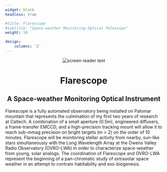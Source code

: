 ```yaml
---
widget: blank
headless: true

#title: Flarescope
#subtitle: "Space-weather Monitoring Optical Telescope"
weight: 10

design:
    columns: '2'
---
```

<center>

![screen reader text](flarescope_logo.png )

# Flarescope
## A Space-weather Monitoring Optical Instrument
</center>

Flarescope is a fully automated observatory being installed on Palomar mountain that represents the culmination of my first two years of research at Caltech. A combination of a small aperture (0.5m), engineered diffusers, a frame-transfer EMCCD, and a high-precision tracking mount will allow it to reach sub-mmag precision on bright targets (m > 2) on the order of 10 minutes. Flarescope will be monitoring stellar activity from nearby, sun-like stars simultaneously with the Long Wavelength Array at the Owens Valley Radio Observatory (OVRO-LWA) in order to characterize space-weather from young, solar analogs. The coordination of Flarescope and OVRO-LWA represent the beginning of a pan-chromatic study of extrasolar space weather in an attempt to contrain habitability and exo-biogenesis.